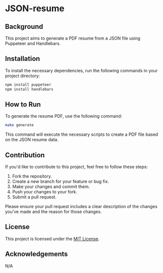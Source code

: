 # JSON-resume

## Background

This project aims to generate a PDF resume from a JSON file using Puppeteer and Handlebars.

## Installation

To install the necessary dependencies, run the following commands in your project directory:

```bash
npm install puppeteer
npm install handlebars
```

## How to Run

To generate the resume PDF, use the following command:

```bash
make generate
```

This command will execute the necessary scripts to create a PDF file based on the JSON resume data.

## Contribution

If you'd like to contribute to this project, feel free to follow these steps:

1. Fork the repository.
2. Create a new branch for your feature or bug fix.
3. Make your changes and commit them.
4. Push your changes to your fork.
5. Submit a pull request.

Please ensure your pull request includes a clear description of the changes you've made and the reason for those changes.

## License

This project is licensed under the [MIT License](LICENSE).

## Acknowledgements

N/A
